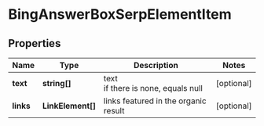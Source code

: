 # BingAnswerBoxSerpElementItem

## Properties

| Name | Type | Description | Notes |
|------------ | ------------- | ------------- | -------------|
**text** | **string[]** | text<br>if there is none, equals null |[optional]|
**links** | **LinkElement[]** | links featured in the organic result |[optional]|